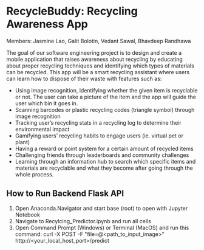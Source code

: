 # RecycleBuddy: Recycling Awareness App
Members: Jasmine Lao, Galit Bolotin, Vedant Sawal, Bhavdeep Randhawa

The goal of our software engineering project is to design and create a mobile application that raises awareness about recycling by educating about proper recycling techniques and identifying which types of materials can be recycled. This app will be a smart recycling assistant where users can learn how to dispose of their waste with features such as:

- Using image recognition, identifying whether the given item is recyclable or not. The user can take a picture of the item and the app will guide the user which bin it goes in.
- Scanning barcodes or plastic recycling codes (triangle symbol) through image recognition
- Tracking user’s recycling stats in a recycling log to determine their environmental impact 
- Gamifying users’ recycling habits to engage users (ie. virtual pet or plant)
- Having a reward or point system for a certain amount of recycled items
- Challenging friends through leaderboards and community challenges 
- Learning through an information hub to search which specific items and materials are recyclable and what they become after going through the whole process.

## How to Run Backend Flask API
1. Open Anaconda.Navigator and start base (root) to open with Jupyter Notebook
2. Navigate to Recylcing_Predictor.ipynb and run all cells
3. Open Command Prompt (Windows) or Terminal (MacOS) and run this command: curl -X POST -F "file=@<path_to_input_image>" http://<your_local_host_port>/predict
